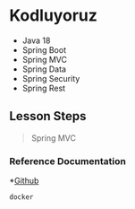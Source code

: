 # Kodluyoruz
- Java 18
- Spring Boot
- Spring MVC
- Spring Data
- Spring Security
- Spring Rest

## Lesson Steps
> Spring MVC
> 

### Reference Documentation

*[Github](https://github.com/hasandgursoy/PatikaSpringBoot)

```
docker

```